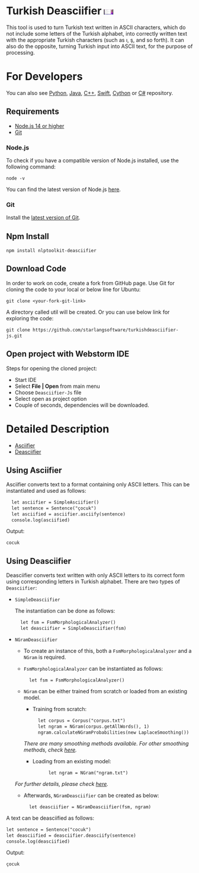 Turkish Deasciifier [<img src="https://github.com/StarlangSoftware/TurkishDeasciifier/blob/master/video.jpg" width="5%">](https://youtu.be/b18-k8SKQ6U)
============

This tool is used to turn Turkish text written in ASCII characters, which do not include some letters of the Turkish alphabet, into correctly written text with the appropriate Turkish characters (such as ı, ş, and so forth). It can also do the opposite, turning Turkish input into ASCII text, for the purpose of processing.

For Developers
============

You can also see [Python](https://github.com/starlangsoftware/TurkishDeasciifier-Py), [Java](https://github.com/starlangsoftware/TurkishDeasciifier), 
[C++](https://github.com/starlangsoftware/TurkishDeasciifier-CPP), [Swift](https://github.com/starlangsoftware/TurkishDeasciifier-Swift), 
[Cython](https://github.com/starlangsoftware/TurkishDeasciifier-Cy) or [C#](https://github.com/starlangsoftware/TurkishDeasciifier-CS) repository.

## Requirements

* [Node.js 14 or higher](#Node.js)
* [Git](#git)

### Node.js 

To check if you have a compatible version of Node.js installed, use the following command:

    node -v
    
You can find the latest version of Node.js [here](https://nodejs.org/en/download/).

### Git

Install the [latest version of Git](https://git-scm.com/book/en/v2/Getting-Started-Installing-Git).

## Npm Install

	npm install nlptoolkit-deasciifier
	
## Download Code

In order to work on code, create a fork from GitHub page. 
Use Git for cloning the code to your local or below line for Ubuntu:

	git clone <your-fork-git-link>

A directory called util will be created. Or you can use below link for exploring the code:

	git clone https://github.com/starlangsoftware/turkishdeasciifier-js.git

## Open project with Webstorm IDE

Steps for opening the cloned project:

* Start IDE
* Select **File | Open** from main menu
* Choose `Deasciifier-Js` file
* Select open as project option
* Couple of seconds, dependencies will be downloaded. 

Detailed Description
============

+ [Asciifier](#using-asciifier)
+ [Deasciifier](#using-deasciifier)

## Using Asciifier

Asciifier converts text to a format containing only ASCII letters. This can be instantiated and used as follows:

      let asciifier = SimpleAsciifier()
      let sentence = Sentence("çocuk")
      let asciified = asciifier.asciify(sentence)
      console.log(asciified)

Output:
    
    cocuk      

## Using Deasciifier

Deasciifier converts text written with only ASCII letters to its correct form using corresponding letters in Turkish alphabet. There are two types of `Deasciifier`:


* `SimpleDeasciifier`

    The instantiation can be done as follows:  
    
        let fsm = FsmMorphologicalAnalyzer()
        let deasciifier = SimpleDeasciifier(fsm)
     
* `NGramDeasciifier`
    
    * To create an instance of this, both a `FsmMorphologicalAnalyzer` and a `NGram` is required. 
    
    * `FsmMorphologicalAnalyzer` can be instantiated as follows:
        
            let fsm = FsmMorphologicalAnalyzer()
    
    * `NGram` can be either trained from scratch or loaded from an existing model.
        
        * Training from scratch:
                
                let corpus = Corpus("corpus.txt")
                let ngram = NGram(corpus.getAllWords(), 1)
                ngram.calculateNGramProbabilities(new LaplaceSmoothing())
                
        *There are many smoothing methods available. For other smoothing methods, check [here](https://github.com/olcaytaner/NGram).*       
        * Loading from an existing model:
     
                    let ngram = NGram("ngram.txt")

	*For further details, please check [here](https://github.com/starlangsoftware/NGram-Js).*        
            
    * Afterwards, `NGramDeasciifier` can be created as below:
        
            let deasciifier = NGramDeasciifier(fsm, ngram)
     
A text can be deasciified as follows:
     
    let sentence = Sentence("cocuk")
    let deasciified = deasciifier.deasciify(sentence)
    console.log(deasciified)
    
Output:

    çocuk
